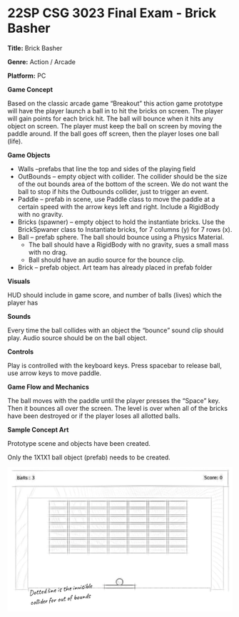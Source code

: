 # 22SP CSG 3023 Final Exam - Brick Basher
**Title:** Brick Basher

**Genre:** Action / Arcade

**Platform:** PC

**Game Concept**

Based on the classic arcade game “Breakout” this action game prototype will have the player launch a ball in to hit the bricks on screen. The player will gain points for each brick hit.  The ball will bounce when it hits any object on screen. The player must keep the ball on screen by moving the paddle around. If the ball goes off screen, then the player loses one ball (life). 

**Game Objects**

- Walls –prefabs that line the top and sides of the playing field 
- OutBounds – empty object with collider. The collider should be the size of the out bounds area of the bottom of the screen. We do not want the ball to stop if hits the Outbounds collider, just to trigger an event. 
- Paddle – prefab in scene, use Paddle class to move the paddle at a certain speed with the arrow keys left and right. Include a RigidBody with no gravity.
- Bricks (spawner) – empty object to hold the instantiate bricks. Use the BrickSpwaner class to Instantiate bricks, for 7 columns (y) for 7 rows (x). 
- Ball – prefab sphere. The ball should bounce using a Physics Material. 
  - The ball should have a RigidBody with no gravity, sues a small mass with no drag. 
  - Ball should have an audio source for the bounce clip.
- Brick – prefab object. Art team has already placed in prefab folder

**Visuals**

HUD should include in game score, and number of balls (lives) which the player has

**Sounds**

Every time the ball collides with an object the “bounce” sound clip should play. 
Audio source should be on the ball object. 

**Controls**

Play is controlled with the keyboard keys. Press spacebar to release ball, use arrow keys to move paddle.

**Game Flow and Mechanics**

The ball moves with the paddle until the player presses the “Space” key. Then it bounces all over the screen. The level is over when all of the bricks have been destroyed or if the player loses all allotted balls. 

**Sample Concept Art**

Prototype scene and objects have been created.

Only the 1X1X1 ball object (prefab) needs to be created.  

![Brick Basher Game sketch](doc-imgs/brickBasher-Sketch.png)
